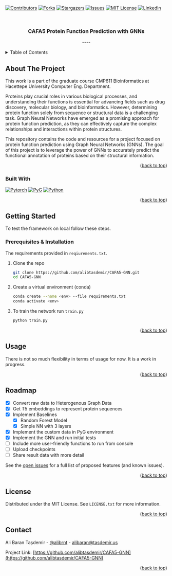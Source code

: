 <!-- Improved compatibility of back to top link: See: https://github.com/othneildrew/Best-README-Template/pull/73 -->
<a name="readme-top"></a>
<!--
*** Thanks for checking out the Best-README-Template. If you have a suggestion
*** that would make this better, please fork the repo and create a pull request
*** or simply open an issue with the tag "enhancement".
*** Don't forget to give the project a star!
*** Thanks again! Now go create something AMAZING! :D
-->



<!-- PROJECT SHIELDS -->
<!--
*** I'm using markdown "reference style" links for readability.
*** Reference links are enclosed in brackets [ ] instead of parentheses ( ).
*** See the bottom of this document for the declaration of the reference variables
*** for contributors-url, forks-url, etc. This is an optional, concise syntax you may use.
*** https://www.markdownguide.org/basic-syntax/#reference-style-links
-->
[![Contributors][contributors-shield]][contributors-url]
[![Forks][forks-shield]][forks-url]
[![Stargazers][stars-shield]][stars-url]
[![Issues][issues-shield]][issues-url]
[![MIT License][license-shield]][license-url]
[![LinkedIn][linkedin-shield]][linkedin-url]

<!-- PROJECT LOGO -->
<br />
<div align="center">

<h3 align="center">CAFA5 Protein Function Prediction with GNNs</h3>

  <p align="center">
    ----
  </p>
</div>



<!-- TABLE OF CONTENTS -->
<details>
  <summary>Table of Contents</summary>
  <ol>
    <li>
      <a href="#about-the-project">About The Project</a>
      <ul>
        <li><a href="#built-with">Built With</a></li>
      </ul>
    </li>
    <li>
      <a href="#getting-started">Getting Started</a>
      <ul>
        <li><a href="#prerequisites">Prerequisites</a></li>
        <li><a href="#installation">Installation</a></li>
      </ul>
    </li>
    <li><a href="#usage">Usage</a></li>
    <li><a href="#roadmap">Roadmap</a></li>
    <li><a href="#contact">Contact</a></li>
    <li><a href="#acknowledgments">Acknowledgments</a></li>
  </ol>
</details>



<!-- ABOUT THE PROJECT -->
## About The Project

This work is a part of the graduate course CMP611 Bioinformatics at 
Hacettepe University Computer Eng. Department.

Proteins play crucial roles in various biological processes, and 
understanding their functions is essential for advancing fields 
such as drug discovery, molecular biology, and bioinformatics. 
However, determining protein function solely from sequence or 
structural data is a challenging task. Graph Neural Networks 
have emerged as a promising approach for protein function 
prediction, as they can effectively capture the complex relationships 
and interactions within protein structures.

This repository contains the code and resources for a project 
focused on protein function prediction using Graph Neural Networks (GNNs). 
The goal of this project is to leverage the power of GNNs to accurately 
predict the functional annotation of proteins based on their structural information.

<p align="right">(<a href="#readme-top">back to top</a>)</p>



### Built With

[![Pytorch][Pytorch]][Pytorch-url] [![PyG][PyG]][PyG-url] [![Python][Python]][Python-url] 

<p align="right">(<a href="#readme-top">back to top</a>)</p>



<!-- GETTING STARTED -->
## Getting Started

To test the framework on local follow these steps.

### Prerequisites & Installation

The requirements provided in `reqiurements.txt`. 

1. Clone the repo
   ```bash
   git clone https://github.com/alibtasdemir/CAFA5-GNN.git
   cd CAFA5-GNN
   ```
2. Create a virtual environment (conda)
   ```bash
   conda create --name <env> --file requirements.txt
   conda activate <env>
   ```
3. To train the network run `train.py`
   ```bash
   python train.py
   ```

<p align="right">(<a href="#readme-top">back to top</a>)</p>



<!-- USAGE EXAMPLES -->
## Usage

There is not so much flexibility in terms of usage for now. It is a work in progress.

<p align="right">(<a href="#readme-top">back to top</a>)</p>



<!-- ROADMAP -->
## Roadmap

- [x] Convert raw data to Heterogenous Graph Data
- [x] Get T5 embeddings to represent protein sequences
- [x] Implement Baselines
    - [x] Random Forest Model
    - [x] Simple NN with 3 layers
- [X] Implement the custom data in PyG environment
- [X] Implement the GNN and run initial tests
- [ ] Include more user-friendly functions to run from console
- [ ] Upload checkpoints
- [ ] Share result data with more detail

See the [open issues](https://github.com/alibtasdemir/CAFA5-GNN/issues) for a full list of proposed features (and known issues).

<p align="right">(<a href="#readme-top">back to top</a>)</p>



<!-- CONTRIBUTING -->
<!-- 
## Contributing

Contributions are what make the open source community such an amazing place to learn, inspire, and create. Any contributions you make are **greatly appreciated**.

If you have a suggestion that would make this better, please fork the repo and create a pull request. You can also simply open an issue with the tag "enhancement".
Don't forget to give the project a star! Thanks again!

1. Fork the Project
2. Create your Feature Branch (`git checkout -b feature/AmazingFeature`)
3. Commit your Changes (`git commit -m 'Add some AmazingFeature'`)
4. Push to the Branch (`git push origin feature/AmazingFeature`)
5. Open a Pull Request

<p align="right">(<a href="#readme-top">back to top</a>)</p>
-->



<!-- LICENSE -->
## License

Distributed under the MIT License. See `LICENSE.txt` for more information.

<p align="right">(<a href="#readme-top">back to top</a>)</p>



<!-- CONTACT -->
## Contact

Ali Baran Taşdemir - [@alibrnt](https://twitter.com/alibrnt) - alibaran@tasdemir.us

Project Link: [https://github.com/alibtasdemir/CAFA5-GNN](https://github.com/alibtasdemir/CAFA5-GNN)

<p align="right">(<a href="#readme-top">back to top</a>)</p>



<!-- ACKNOWLEDGMENTS 
## Acknowledgments

* []()
* []()
* []()

<p align="right">(<a href="#readme-top">back to top</a>)</p>
-->



<!-- MARKDOWN LINKS & IMAGES -->
<!-- https://www.markdownguide.org/basic-syntax/#reference-style-links -->
[contributors-shield]: https://img.shields.io/github/contributors/alibtasdemir/CAFA5-GNN.svg?style=for-the-badge
[contributors-url]: https://github.com/alibtasdemir/CAFA5-GNN/graphs/contributors
[forks-shield]: https://img.shields.io/github/forks/alibtasdemir/CAFA5-GNN.svg?style=for-the-badge
[forks-url]: https://github.com/alibtasdemir/CAFA5-GNN/network/members
[stars-shield]: https://img.shields.io/github/stars/alibtasdemir/CAFA5-GNN.svg?style=for-the-badge
[stars-url]: https://github.com/alibtasdemir/CAFA5-GNN/stargazers
[issues-shield]: https://img.shields.io/github/issues/alibtasdemir/CAFA5-GNN.svg?style=for-the-badge
[issues-url]: https://github.com/alibtasdemir/CAFA5-GNN/issues
[license-shield]: https://img.shields.io/github/license/alibtasdemir/CAFA5-GNN.svg?style=for-the-badge
[license-url]: https://github.com/alibtasdemir/CAFA5-GNN/blob/master/LICENSE
[linkedin-shield]: https://img.shields.io/badge/-LinkedIn-black.svg?style=for-the-badge&logo=linkedin&colorB=555
[linkedin-url]: https://linkedin.com/in/alibtasdemir
[product-screenshot]: images/screenshot.png
[PyTorch]: https://img.shields.io/badge/PyTorch-%23EE4C2C.svg?style=for-the-badge&logo=PyTorch&logoColor=white
[Pytorch-url]: https://pytorch.org/
[Python]: https://img.shields.io/badge/python-3670A0?style=for-the-badge&logo=python&logoColor=ffdd54
[Python-url]: https://www.python.org/
[PyG]: https://img.shields.io/static/v1?style=for-the-badge&message=PyG&color=3C2179&logo=PyG&logoColor=FFFFFF&label=
[PyG-url]: https://pyg.org/
